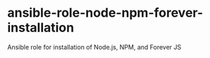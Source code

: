 # ansible-role-node-npm-forever-installation
Ansible role for installation of Node.js, NPM, and Forever JS
